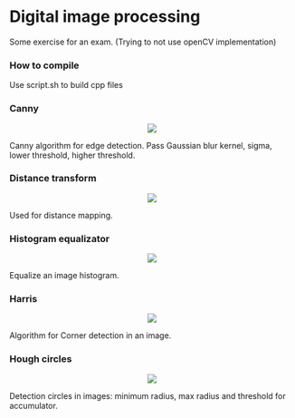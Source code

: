 # Digital image processing
Some exercise for an exam. (Trying to not use openCV implementation)

### How to compile
Use script.sh to build cpp files

### Canny
<p align="center">
  <img src="https://i.imgur.com/1QTJtgG.png">
</p>

Canny algorithm for edge detection.
Pass Gaussian blur kernel, sigma, lower threshold, higher threshold.

### Distance transform
<p align="center">
  <img src="https://i.imgur.com/STTnxNG.png">
</p>

Used for distance mapping.

### Histogram equalizator
<p align="center">
  <img src="https://i.imgur.com/q6txhN2.png">
</p>

Equalize an image histogram.

### Harris
<p align="center">
  <img src="https://i.imgur.com/9llrdyG.png">
</p>

Algorithm for Corner detection in an image.

### Hough circles

<p align="center">
  <img src="https://i.imgur.com/zMmsnmH.png">
</p>



Detection circles in images: minimum radius, max radius and threshold for accumulator.

